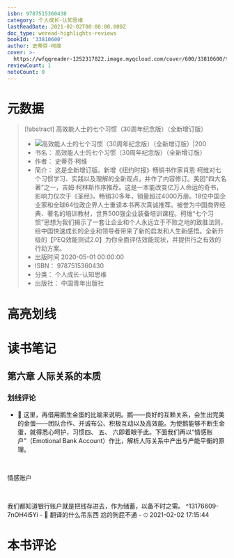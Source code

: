 ```yaml
---
isbn: 9787515360430
category: 个人成长-认知思维
lastReadDate: 2021-02-02T00:00:00.000Z
doc_type: weread-highlights-reviews
bookId: '33810600'
author: 史蒂芬·柯维
cover: >-
  https://wfqqreader-1252317822.image.myqcloud.com/cover/600/33810600/t7_33810600.jpg
reviewCount: 1
noteCount: 0
---
```

# 元数据
> [!abstract] 高效能人士的七个习惯（30周年纪念版）（全新增订版）
> - ![ 高效能人士的七个习惯（30周年纪念版）（全新增订版）|200](https://wfqqreader-1252317822.image.myqcloud.com/cover/600/33810600/t7_33810600.jpg)
> - 书名： 高效能人士的七个习惯（30周年纪念版）（全新增订版）
> - 作者： 史蒂芬·柯维
> - 简介： 这是全新增订版。新增《纽约时报》畅销书作家肖恩·柯维对七个习惯学习、实践以及理解的全新观点，并作了内容修订。美团“四大名著”之一，吉姆·柯林斯作序推荐。这是一本能改变亿万人命运的奇书，影响力仅次于《圣经》。畅销30多年，销量超过4000万册。18位中国企业家和全球64位政企界人士重读本书再次真诚推荐。被誉为中国商界经典、著名的培训教材，世界500强企业装备培训课程。柯维“七个习惯”思想为我们揭示了一套让企业和个人永远立于不败之地的致胜法则，给中国快速成长的企业和领导者带来了新的启发和人生新感悟。全新升级的【PEQ效能测试2.0】为你全面评估效能现状，并提供行之有效的行动方案。
> - 出版时间 2020-05-01 00:00:00
> - ISBN： 9787515360430
> - 分类： 个人成长-认知思维
> - 出版社： 中国青年出版社

# 高亮划线

# 读书笔记

## 第六章 人际关系的本质

### 划线评论
- 📌 这里，再借用鹅生金蛋的比喻来说明。鹅——良好的互赖关系，会生出完美的金蛋——团队合作、开诚布公、积极互动以及高效能。为使鹅能够不断生金蛋，就得悉心呵护，习惯四、 五、 六即着眼于此。下面我们再以“情感账户”（Emotional Bank Account）作比，解析人际关系中产出与产能平衡的原理。

 

情感账户

 

我们都知道银行账户就是把钱存进去，作为储蓄，以备不时之需。  ^13176609-7nOH4i5Yi
    - 💭 翻译的什么吊东西 尬的狗屁不通
    - ⏱ 2021-02-02 17:15:44
   
# 本书评论

